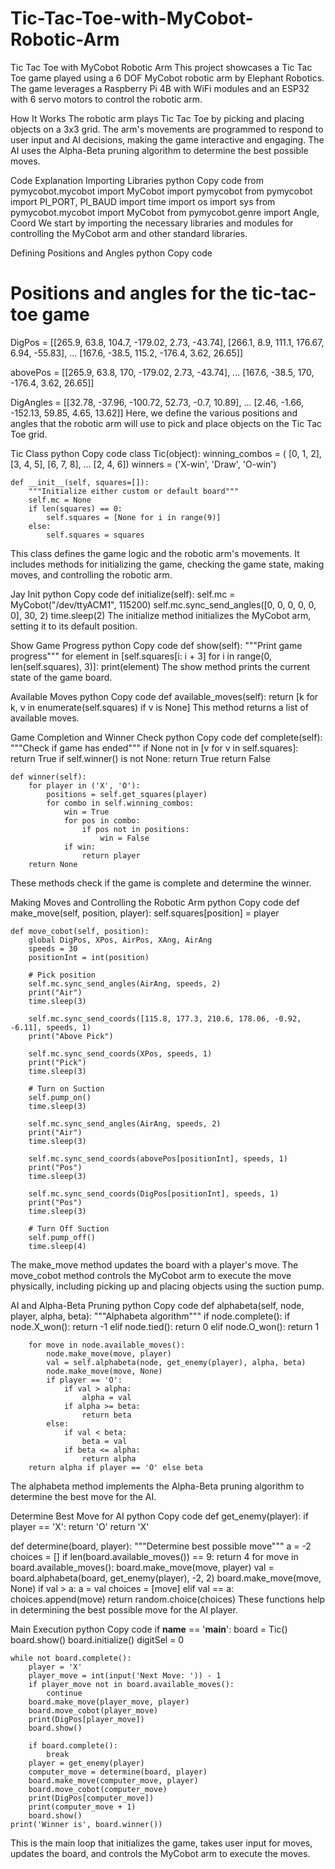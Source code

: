 # Tic-Tac-Toe-with-MyCobot-Robotic-Arm

Tic Tac Toe with MyCobot Robotic Arm
This project showcases a Tic Tac Toe game played using a 6 DOF MyCobot robotic arm by Elephant Robotics. The game leverages a Raspberry Pi 4B with WiFi modules and an ESP32 with 6 servo motors to control the robotic arm.

How It Works
The robotic arm plays Tic Tac Toe by picking and placing objects on a 3x3 grid. The arm's movements are programmed to respond to user input and AI decisions, making the game interactive and engaging. The AI uses the Alpha-Beta pruning algorithm to determine the best possible moves.

Code Explanation
Importing Libraries
python
Copy code
from pymycobot.mycobot import MyCobot
import pymycobot
from pymycobot import PI_PORT, PI_BAUD 
import time
import os
import sys
from pymycobot.mycobot import MyCobot
from pymycobot.genre import Angle, Coord
We start by importing the necessary libraries and modules for controlling the MyCobot arm and other standard libraries.

Defining Positions and Angles
python
Copy code
# Positions and angles for the tic-tac-toe game
DigPos = [[265.9, 63.8, 104.7, -179.02, 2.73, -43.74], 
          [266.1, 8.9, 111.1, 176.67, 6.94, -55.83],
          ...
          [167.6, -38.5, 115.2, -176.4, 3.62, 26.65]]

abovePos = [[265.9, 63.8, 170, -179.02, 2.73, -43.74], 
            ...
            [167.6, -38.5, 170, -176.4, 3.62, 26.65]]
            
DigAngles = [[32.78, -37.96, -100.72, 52.73, -0.7, 10.89],
             ...
             [2.46, -1.66, -152.13, 59.85, 4.65, 13.62]]
Here, we define the various positions and angles that the robotic arm will use to pick and place objects on the Tic Tac Toe grid.

Tic Class
python
Copy code
class Tic(object):
    winning_combos = (
        [0, 1, 2], [3, 4, 5], [6, 7, 8],
        ...
        [2, 4, 6])
    winners = ('X-win', 'Draw', 'O-win')

    def __init__(self, squares=[]):
        """Initialize either custom or default board"""
        self.mc = None
        if len(squares) == 0:
            self.squares = [None for i in range(9)]
        else:
            self.squares = squares
This class defines the game logic and the robotic arm's movements. It includes methods for initializing the game, checking the game state, making moves, and controlling the robotic arm.

Jay Init
python
Copy code
    def initialize(self):
        self.mc = MyCobot("/dev/ttyACM1", 115200)
        self.mc.sync_send_angles([0, 0, 0, 0, 0, 0], 30, 2)
        time.sleep(2)
The initialize method initializes the MyCobot arm, setting it to its default position.

Show Game Progress
python
Copy code
    def show(self):
        """Print game progress"""
        for element in [self.squares[i: i + 3] for i in range(0, len(self.squares), 3)]:
            print(element)
The show method prints the current state of the game board.

Available Moves
python
Copy code
    def available_moves(self):
        return [k for k, v in enumerate(self.squares) if v is None]
This method returns a list of available moves.

Game Completion and Winner Check
python
Copy code
    def complete(self):
        """Check if game has ended"""
        if None not in [v for v in self.squares]:
            return True
        if self.winner() is not None:
            return True
        return False

    def winner(self):
        for player in ('X', 'O'):
            positions = self.get_squares(player)
            for combo in self.winning_combos:
                win = True
                for pos in combo:
                    if pos not in positions:
                        win = False
                if win:
                    return player
        return None
These methods check if the game is complete and determine the winner.

Making Moves and Controlling the Robotic Arm
python
Copy code
    def make_move(self, position, player):
        self.squares[position] = player

    def move_cobot(self, position):
        global DigPos, XPos, AirPos, XAng, AirAng
        speeds = 30
        positionInt = int(position)
        
        # Pick position
        self.mc.sync_send_angles(AirAng, speeds, 2)
        print("Air")
        time.sleep(3)

        self.mc.sync_send_coords([115.8, 177.3, 210.6, 178.06, -0.92, -6.11], speeds, 1)
        print("Above Pick")

        self.mc.sync_send_coords(XPos, speeds, 1)
        print("Pick")
        time.sleep(3)

        # Turn on Suction
        self.pump_on()
        time.sleep(3)

        self.mc.sync_send_angles(AirAng, speeds, 2)
        print("Air")
        time.sleep(3)

        self.mc.sync_send_coords(abovePos[positionInt], speeds, 1)
        print("Pos")
        time.sleep(3)

        self.mc.sync_send_coords(DigPos[positionInt], speeds, 1)
        print("Pos")
        time.sleep(3)

        # Turn Off Suction
        self.pump_off()
        time.sleep(4)
The make_move method updates the board with a player's move. The move_cobot method controls the MyCobot arm to execute the move physically, including picking up and placing objects using the suction pump.

AI and Alpha-Beta Pruning
python
Copy code
    def alphabeta(self, node, player, alpha, beta):
        """Alphabeta algorithm"""
        if node.complete():
            if node.X_won():
                return -1
            elif node.tied():
                return 0
            elif node.O_won():
                return 1

        for move in node.available_moves():
            node.make_move(move, player)
            val = self.alphabeta(node, get_enemy(player), alpha, beta)
            node.make_move(move, None)
            if player == 'O':
                if val > alpha:
                    alpha = val
                if alpha >= beta:
                    return beta
            else:
                if val < beta:
                    beta = val
                if beta <= alpha:
                    return alpha
        return alpha if player == 'O' else beta
The alphabeta method implements the Alpha-Beta pruning algorithm to determine the best move for the AI.

Determine Best Move for AI
python
Copy code
def get_enemy(player):
    if player == 'X':
        return 'O'
    return 'X'

def determine(board, player):
    """Determine best possible move"""
    a = -2
    choices = []
    if len(board.available_moves()) == 9:
        return 4
    for move in board.available_moves():
        board.make_move(move, player)
        val = board.alphabeta(board, get_enemy(player), -2, 2)
        board.make_move(move, None)
        if val > a:
            a = val
            choices = [move]
        elif val == a:
            choices.append(move)
    return random.choice(choices)
These functions help in determining the best possible move for the AI player.

Main Execution
python
Copy code
if __name__ == '__main__':
    board = Tic()
    board.show()
    board.initialize()
    digitSel = 0
    
    while not board.complete():
        player = 'X'
        player_move = int(input('Next Move: ')) - 1
        if player_move not in board.available_moves():
            continue
        board.make_move(player_move, player)
        board.move_cobot(player_move)
        print(DigPos[player_move])
        board.show()

        if board.complete():
            break
        player = get_enemy(player)
        computer_move = determine(board, player)
        board.make_move(computer_move, player)
        board.move_cobot(computer_move)
        print(DigPos[computer_move])
        print(computer_move + 1)
        board.show()
    print('Winner is', board.winner())
This is the main loop that initializes the game, takes user input for moves, updates the board, and controls the MyCobot arm to execute the moves.
